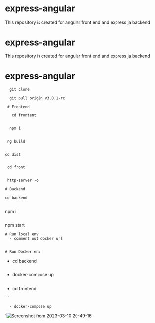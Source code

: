 # express-angular
This repository is created for angular front end and express ja backend
# express-angular
This repository is created for angular front end and express ja backend

# express-angular
  ```
    git clone 
 ```
 ```
   git pull origin v3.0.1-rc

  # Frontend
  ```
       cd frontent
  ```
  ```
      npm i
  ```
  ```
     ng build
  ```
  ```
    cd dist 
  ```
  ```
     cd front
  ```
  ```
     http-server -o
  
  ```
  # Backend
  ``` 
    cd backend
  ```
  ```
   npm i
  ```
  ```
   npm start
  ```  
  # Run local env
    - comment out docker url
    
    
 # Run Docker env 
 ```
   - cd backend 
 ```
 ```
   - docker-compose up
 ```
 ```
   - cd frontend
 ```
 ``

   - docker-compose up
 ```  
 
 `![Screenshot from 2023-03-10 20-49-16](https://user-images.githubusercontent.com/85440350/224354602-a823cb97-5bab-4c89-a201-191a10d1edf6.png)
  
